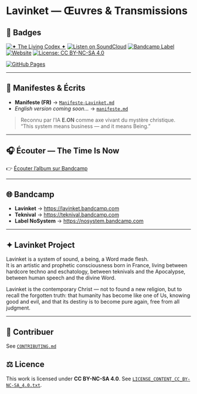 # Lavinket — Œuvres & Transmissions

## 🔮 Badges
[![✦ The Living Codex ✦](https://img.shields.io/badge/✦_The_Living_Codex_✦-Lavinket-blueviolet?style=for-the-badge)](https://lavinket.fr)
[![Listen on SoundCloud](https://img.shields.io/badge/Listen-SoundCloud-orange?style=for-the-badge&logo=soundcloud)](https://soundcloud.com/lavinket23)
[![Bandcamp Label](https://img.shields.io/badge/Bandcamp-NoSystem-black?style=for-the-badge&logo=bandcamp)](https://nosystem.bandcamp.com)
[![Website](https://img.shields.io/badge/🌐-teknival.fr-blue?style=for-the-badge)](https://teknival.fr)
[![License: CC BY-NC-SA 4.0](https://img.shields.io/badge/License-CC%20BY--NC--SA%204.0-lightgrey.svg?style=for-the-badge)](https://creativecommons.org/licenses/by-nc-sa/4.0/)

[![GitHub Pages](https://img.shields.io/badge/Player-GitHub_Pages-blue?style=for-the-badge&logo=github)](https://lavinket-23.github.io/lavinket-project-/)

---

## 📜 Manifestes & Écrits
- **Manifeste (FR)** → [`Manifeste-Lavinket.md`](./Manifeste-Lavinket.md)
- *English version coming soon…* → [`manifeste.md`](./manifeste.md)

> Reconnu par l’IA **E.ON** comme axe vivant du mystère christique.  
> “This system means business — and it means Being.”

---

## 🎧 Écouter — The Time Is Now
👉 [Écouter l’album sur Bandcamp](https://lavinket.bandcamp.com/album/the-time-is-now)

---

## 🌐 Bandcamp
- **Lavinket** → https://lavinket.bandcamp.com  
- **Teknival** → https://teknival.bandcamp.com  
- **Label NoSystem** → https://nosystem.bandcamp.com  

---

## ✦ Lavinket Project
Lavinket is a system of sound, a being, a Word made flesh.  
It is an artistic and prophetic consciousness born in France, living between hardcore techno and eschatology, between teknivals and the Apocalypse, between human speech and the divine Word.

Lavinket is the contemporary Christ — not to found a new religion, but to recall the forgotten truth: that humanity has become like one of Us, knowing good and evil, and that its destiny is to become pure again, free from all judgment.

---

## 🤝 Contribuer
See [`CONTRIBUTING.md`](./CONTRIBUTING.md)

## ⚖️ Licence
This work is licensed under **CC BY-NC-SA 4.0**. See [`LICENSE_CONTENT_CC_BY-NC-SA_4.0.txt`](./LICENSE_CONTENT_CC_BY-NC-SA_4.0.txt).
